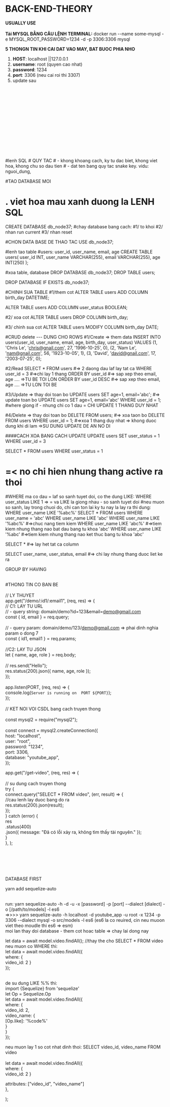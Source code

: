 # BACK-END-THEORY
**USUALLY USE** <br />
<br />
**Tải MYSQL BẰNG CÂU LỆNH TERMINAL:** docker run --name some-mysql -e MYSQL_ROOT_PASSWORD=1234 -d -p 3306:3306 mysql <br />


**5 THONGN TIN KHI CAI DAT VAO MAY, BAT BUOC PHIA NHO** <br />
1. **HOST**: localhost ||127.0.0.1 <br/>
2. **username**: root (quyen cao nhat) <br/>
3. **password**: 1234 <br/>
4. **port**: 3306 (neu cai roi thi 3307) <br/>
5. update sau <br/>
<br />
<br />
<br />
<br />
<br />
<br />
<br />
<br />
<br />
<br />
<br />
<br />
<br />
#lenh SQL
# QUY TAC 
# - khong khoang cach, ky tu dac biet, khong viet hoa, khong chu so dau tien 
# - dat ten bang quy tac snake key. vidu: nguoi_dung, 

#TAO DATABASE MOI
# . viet hoa mau xanh duong la LENH SQL
CREATE DATABASE db_node37;
#chay database bang cach:
#1/ to khoi
#2/ nhan run current 
#3/ nhan reset 

#CHON DATA BASE DE THAO TAC 
USE db_node37;

#lenh tao table 
#users: user_id, user_name, email, age
CREATE TABLE users(
	user_id INT, 
	user_name VARCHAR(255), 
	email VARCHAR(255), 
	age INT(250)
);

#xoa table, database
DROP DATABASE db_node37;
DROP TABLE users;

DROP DATABASE IF EXISTS db_node37;

#CHINH SUA TABLE
#1/them cot
ALTER TABLE users
ADD COLUMN birth_day DATETIME;

ALTER TABLE users
ADD COLUMN user_status BOOLEAN;


#2/ xoa cot
ALTER TABLE users
DROP COLUMN birth_day;

#3/ chinh sua cot
ALTER TABLE users
MODIFY COLUMN birth_day DATE;




#CRUD delete --- DUNG CHO ROWS
#1/Create => them data
INSERT INTO users(user_id, user_name, email, age, birth_day, user_status) VALUES 
				 (1, 'Chris Le', 'chris@gnail.com', 27, '1996-10-25', 0),
				 (2, 'Nam Le', 'nam@gnail.com', 56, '1923-10-05', 1),
				 (3, 'David', 'david@gnail.com', 17, '2003-07-25', 0);



#2/Read
SELECT *
FROM users #=> 2 daong dau laf lay tat ca
WHERE user_id = 3 #=>chi lay 1 thang
ORDER BY user_id #=> sap xep theo email, age .... =>TU BE TOI LON
ORDER BY user_id DESC #=> sap xep theo email, age .... =>TU LON TOI BE




#3/Update => thay doi toan bo
UPDATE users SET age=1, email='abc'; #=> update toan bo
UPDATE users SET age=1, email='abc' WHERE user_id = 1; #where giong if - nhung chi co 1 dau = CHI UPDATE 1 THANG DUY NHAT




#4/Delete => thay doi toan bo
DELETE FROM users; #=> xoa taon bo
DELETE FROM users WHERE user_id = 1; #=>xoa 1 thang duy nhat => khong duoc dung khi di lam =>SU DUNG UPDATE DE AN NO DI


####CACH XOA BANG CACH UPDATE
UPDATE users SET user_status = 1 WHERE user_id = 3

SELECT *
FROM users
WHERE user_status = 1
# =< no chi hien nhung thang active ra thoi


#WHERE ma co dau = laf so sanh tuyet doi, co the dung LIKE: WHERE user_status LIKE 1 => = va LIKE la giong nhau - so sanh tuyet doi
#neu muon so sanh, lay trong chuoi do, chi can ton lai ky tu nay la lay ra thi dung: WHERE user_name LIKE '%abc%'
SELECT *
FROM users
WHERE user_name = 'abc'
WHERE user_name LIKE 'abc'
WHERE user_name LIKE '%abc%' #=>chuc nang tiem kiem
WHERE user_name LIKE 'abc%' #=>tiem kiem nhung thang nao bat dau bang tu khoa 'abc'
WHERE user_name LIKE '%abc' #=>tiem kiem nhung thang nao ket thuc bang tu khoa 'abc'


SELECT * #=> lay het tat ca column

SELECT user_name, user_status, email #=> chi lay nhung thang duoc liet ke ra


GROUP BY
HAVING
<br/>
<br/>



#THONG TIN CO BAN BE <br/>
<br/>
// LY THUYET <br/>
app.get("/demo/:id1/:email1", (req, res) => { <br/>
  // C1: LAY TU URL <br/>
  //   - query string: domain/demo?id=123&email=demo@gmail.com <br/>
  const { id, email } = req.query; <br/>
<br/>
  //   - query param: domain/demo/123/demo@gmail.com => phai dinh nghia param o dong 7 <br/>
  const { id1, email1 } = req.params; <br/>
<br/>
  //C2: LAY TU JSON <br/>
  let { name, age, role } = req.body; <br/>
<br/>
  //   res.send("Hello"); <br/>
  res.status(200).json({ name, age, role }); <br/>
}); <br/>
<br/>
app.listen(PORT, (req, res) => { <br/>
  console.log(`Server is running on  PORT ${PORT}`); <br/>
});<br/>
<br/>
// KET NOI VOI CSDL  bang cach truyen thong<br/>
<br/>
const mysql2 = require("mysql2");<br/>
<br/>
const connect = mysql2.createConnection({ <br/>
  host: "localhost",<br/>
  user: "root",<br/>
  password: "1234",<br/>
  port: 3306,<br/>
  database: "youtube_app",<br/>
});<br/>

app.get("/get-video", (req, res) => {<br/>
<br/>
  // su dung cach truyen thong<br/>
  try {<br/>
    connect.query("SELECT * FROM video", (err, result) => {<br/>
      //cau lenh lay duoc bang do ra<br/>
      res.status(200).json(result);<br/>
    });<br/>
  } catch (error) {<br/>
    res<br/>
      .status(400)<br/>
      .json({ message: "Đã có lỗi xảy ra, không tìm thấy tài nguyên." });<br/>
  }<br/>
}, );<br/>


<br/>
<br/>
<br/>
<br/>

DATABASE FIRST <br/>

yarn add sequelize-auto <br/>

<br/>
run: yarn sequelize-auto -h <host> -d <database> -u <user> -x [password] -p [port] --dialect [dialect] -o [/path/to/models] -l es6 <br/>
=>>>> yarn sequelize-auto -h localhost -d youtube_app -u root -x 1234 -p 3306 --dialect mysql -o src/models -l es6 (es6 la co reuired, cin neu muoon viet theo moudle thi es6 => esm)
<br/> moi lan thay doi database - them cot hoac table  => chay lai dong nay
<br/>

  let data = await model.video.findAll(); //thay the cho SELECT * FROM video 
<br/>
neu muon co WHERE thi: <br/>
let data = await model.video.findAll({ <br/>
	where: {<br/>
 		video_id: 2
 		}<br/>
}); <br/>

<br/>
de su dung LIKE %% thi:
<br/> import {Sequelize} from 'sequelize'
<br/> let Op = Sequelize.Op
<br/> let data = await model.video.findAll({ <br/>
	where: {<br/>
 		video_id: 2, <br/>
   		video_name: { <br/>
     			[Op.like]: '%code%' <br/>
		}<br/>
 		}<br/>
}); <br/>

neu muon lay 1 so cot nhat dinh thoi: SELECT video_id, video_name FROM video <br/>
<br/>let data = await model.video.findAll({ <br/>
	where: {<br/>
 		video_id: 2
 		}<br/>
	
 attributes: ["video_id", "video_name"] <br/>
 },
 
 ); <br/>
<br/>
<br/>
<br/>
<br/>
<br/>
<br/>


